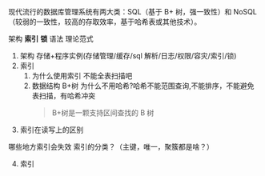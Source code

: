 现代流行的数据库管理系统有两大类：SQL（基于 B+ 树，强一致性）和 NoSQL（较弱的一致性，较高的存取效率，基于哈希表或其他技术）。

架构 **索引** **锁** 语法 理论范式

1. 架构
   存储+程序实例(存储管理/缓存/sql 解析/日志/权限/容灾/索引/锁)
2. 索引
   1. 为什么使用索引 不能全表扫描吧
   2. 数据结构 B+树 为什么不用哈希?哈希不能范围查询,不能排序，不能避免表扫描，有哈希冲突
      > B+树是一颗支持区间查找的 B 树
3. 索引在读写上的区别

哪些地方索引会失效
索引的分类？（主键，唯一，聚簇都是啥？）

4. 索引
